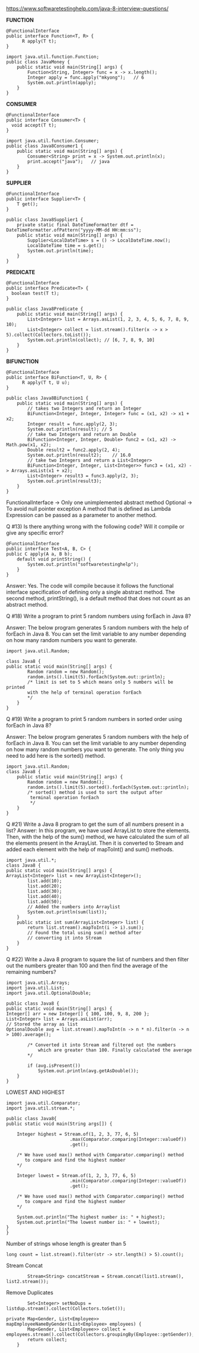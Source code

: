 https://www.softwaretestinghelp.com/java-8-interview-questions/

**FUNCTION**
```
@FunctionalInterface
public interface Function<T, R> {
      R apply(T t);
}
```

```
import java.util.function.Function;
public class JavaMoney {
    public static void main(String[] args) {
        Function<String, Integer> func = x -> x.length();
        Integer apply = func.apply("mkyong");   // 6
        System.out.println(apply);
    }
}
```

**CONSUMER**

````
@FunctionalInterface
public interface Consumer<T> {
  void accept(T t);
}
````

````
import java.util.function.Consumer;
public class Java8Consumer1 {
    public static void main(String[] args) {
        Consumer<String> print = x -> System.out.println(x);
        print.accept("java");   // java
    }
}
````

**SUPPLIER**

````
@FunctionalInterface
public interface Supplier<T> {
    T get();
}
````

````
public class Java8Supplier1 {
    private static final DateTimeFormatter dtf = DateTimeFormatter.ofPattern("yyyy-MM-dd HH:mm:ss");
    public static void main(String[] args) {
        Supplier<LocalDateTime> s = () -> LocalDateTime.now();
        LocalDateTime time = s.get();
        System.out.println(time);
    }
}
````

**PREDICATE**

````
@FunctionalInterface
public interface Predicate<T> {
  boolean test(T t);
}
````

````
public class Java8Predicate {
    public static void main(String[] args) {
        List<Integer> list = Arrays.asList(1, 2, 3, 4, 5, 6, 7, 8, 9, 10);
        List<Integer> collect = list.stream().filter(x -> x > 5).collect(Collectors.toList());
        System.out.println(collect); // [6, 7, 8, 9, 10]
    }
}
````

**BIFUNCTION**

````
@FunctionalInterface
public interface BiFunction<T, U, R> {
      R apply(T t, U u);
}
````

````
public class Java8BiFunction1 {
    public static void main(String[] args) {
        // takes two Integers and return an Integer
        BiFunction<Integer, Integer, Integer> func = (x1, x2) -> x1 + x2;
        Integer result = func.apply(2, 3);
        System.out.println(result); // 5
        // take two Integers and return an Double
        BiFunction<Integer, Integer, Double> func2 = (x1, x2) -> Math.pow(x1, x2);
        Double result2 = func2.apply(2, 4);
        System.out.println(result2);    // 16.0
        // take two Integers and return a List<Integer>
        BiFunction<Integer, Integer, List<Integer>> func3 = (x1, x2) -> Arrays.asList(x1 + x2);
        List<Integer> result3 = func3.apply(2, 3);
        System.out.println(result3);
    }
}
````


FunctionalInterface -> Only one unimplemented abstract method
Optional -> To avoid null pointer exception
A method that is defined as Lambda Expression can be passed as a parameter to another method.


Q #13) Is there anything wrong with the following code? Will it compile or give any specific error?

````
@FunctionalInterface
public interface Test<A, B, C> {
public C apply(A a, B b);
    default void printString() {
        System.out.println("softwaretestinghelp");
    }
}
````

Answer: Yes. The code will compile because it follows the functional interface specification of defining only a single abstract method. The second method, printString(), is a default method that does not count as an abstract method.

Q #18) Write a program to print 5 random numbers using forEach in Java 8?

Answer: The below program generates 5 random numbers with the help of forEach in Java 8. You can set the limit variable to any number depending on how many random numbers you want to generate.

````
import java.util.Random;

class Java8 {
public static void main(String[] args) {
        Random random = new Random();
        random.ints().limit(5).forEach(System.out::println);
        /* limit is set to 5 which means only 5 numbers will be printed
        with the help of terminal operation forEach
        */
    }
}
````

Q #19) Write a program to print 5 random numbers in sorted order using forEach in Java 8?

Answer: The below program generates 5 random numbers with the help of forEach in Java 8. You can set the limit variable to any number depending on how many random numbers you want to generate. The only thing you need to add here is the sorted() method.

````
import java.util.Random;
class Java8 {
    public static void main(String[] args) {
        Random random = new Random();
        random.ints().limit(5).sorted().forEach(System.out::println);
        /* sorted() method is used to sort the output after
         terminal operation forEach
         */
    }
}
````

Q #21) Write a Java 8 program to get the sum of all numbers present in a list?
Answer: In this program, we have used ArrayList to store the elements. Then, with the help of the sum() method, we have calculated the sum of all the elements present in the ArrayList. Then it is converted to Stream and added each element with the help of mapToInt() and sum() methods.
````
import java.util.*;
class Java8 {
public static void main(String[] args) {
ArrayList<Integer> list = new ArrayList<Integer>();
        list.add(10);
        list.add(20);
        list.add(30);
        list.add(40);
        list.add(50);
        // Added the numbers into Arraylist
        System.out.println(sum(list));
    }
    public static int sum(ArrayList<Integer> list) {
        return list.stream().mapToInt(i -> i).sum();
        // Found the total using sum() method after 
        // converting it into Stream
    }
}
````

Q #22) Write a Java 8 program to square the list of numbers and then filter out the numbers greater than 100 and then find the average of the remaining numbers?
````
import java.util.Arrays;
import java.util.List;
import java.util.OptionalDouble;

public class Java8 {
public static void main(String[] args) {
Integer[] arr = new Integer[] { 100, 100, 9, 8, 200 };
List<Integer> list = Arrays.asList(arr);
// Stored the array as list
OptionalDouble avg = list.stream().mapToInt(n -> n * n).filter(n -> n > 100).average();

        /* Converted it into Stream and filtered out the numbers
            which are greater than 100. Finally calculated the average 
        */
         
        if (avg.isPresent())
            System.out.println(avg.getAsDouble());
    }
}
````

LOWEST AND HIGHEST

````
import java.util.Comparator;
import java.util.stream.*;

public class Java8{
public static void main(String args[]) {

    Integer highest = Stream.of(1, 2, 3, 77, 6, 5)
                        .max(Comparator.comparing(Integer::valueOf))
                        .get();
     
    /* We have used max() method with Comparator.comparing() method
       to compare and find the highest number 
    */
          
    Integer lowest = Stream.of(1, 2, 3, 77, 6, 5)
                        .min(Comparator.comparing(Integer::valueOf))
                        .get();
     
    /* We have used max() method with Comparator.comparing() method
       to compare and find the highest number 
    */
     
    System.out.println("The highest number is: " + highest);
    System.out.println("The lowest number is: " + lowest);
}
}
````

Number of strings whose length is greater than 5

````
long count = list.stream().filter(str -> str.length() > 5).count();
````

Stream Concat
````
        Stream<String> concatStream = Stream.concat(list1.stream(), list2.stream());
````

Remove Duplicates
````
        Set<Integer> setNoDups = listdup.stream().collect(Collectors.toSet());
````

````
private Map<Gender, List<Employee>> mapEmployeeNameByGender(List<Employee> employees) {
        Map<Gender, List<Employee>> collect = employees.stream().collect(Collectors.groupingBy(Employee::getGender));
        return collect;
    }
````
